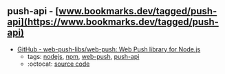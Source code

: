 push-api - [www.bookmarks.dev/tagged/push-api](https://www.bookmarks.dev/tagged/push-api)
---
* [GitHub - web-push-libs/web-push: Web Push library for Node.js](https://github.com/web-push-libs/web-push)
    * tags: [nodejs](../tagged/nodejs.md), [npm](../tagged/npm.md), [web-push](../tagged/web-push.md), [push-api](../tagged/push-api.md)
    * :octocat: [source code](https://github.com/web-push-libs/web-push)
